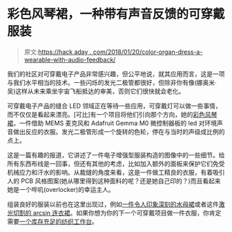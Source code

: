 # 彩色风琴裙，一种带有声音反馈的可穿戴服装

> 原文:[https://hack aday . com/2018/01/20/color-organ-dress-a-wearable-with-audio-feedback/](https://hackaday.com/2018/01/20/color-organ-dress-a-wearable-with-audio-feedback/)

我们的社区对可穿戴电子产品非常感兴趣，但公平地说，就其应用而言，这是一项与我们水平相当的技术。一些闪烁的发光二极管都很好，但除非你有像(娜奥米·吴)这样从未来乘坐宇宙飞船抵达的审美，否则它们很快就会老化。

可穿戴电子产品的缝合 LED 领域正在等待一些应用，可穿戴灯可以做一些事情，而不仅仅是看起来漂亮。[可比]有一个项目将他们引向那个方向，她的[彩色风琴裙](https://hackaday.io/project/29482-color-organ-dress)，一件借助 MEMS 麦克风和 Adafruit Gemma M0 微控制器板的 led 对环境声音做出反应的衣服。发光二极管形成一个旋转的色轮，停在与当时的声级成比例的点上。

这是一篇有趣的报道，它讲述了一件电子增强型服装构造的图像中的一些细节。给所有东西布线是一回事，但还有其他的考虑，比如加入额外的面板来保护它们免受机械应力和汗水的影响。从裁缝的角度来看，这是一件做工精良的衣服，有着吸引人的 PCB 风格图案(她从哪里得到这种面料的呢？还是她自己印的？)而且看起来她是一个哔叽(overlocker)的幸运主人。

组装良好的服装以前也在这里出现过，例如[一件令人印象深刻的水母裙](https://hackaday.com/2015/08/12/jellyfish-inspired-led-skirt-for-burning-man/)或者这件[激光切割的 arcsin 连衣裙](https://hackaday.com/2016/08/19/laser-cut-arcsin-dress-is-wearable-math/)。如果你想为你的下一个可穿戴项目做一件衣服，你肯定需要[一个库存充足的纺织工作台](https://hackaday.com/2017/05/23/the-textile-bench/)。